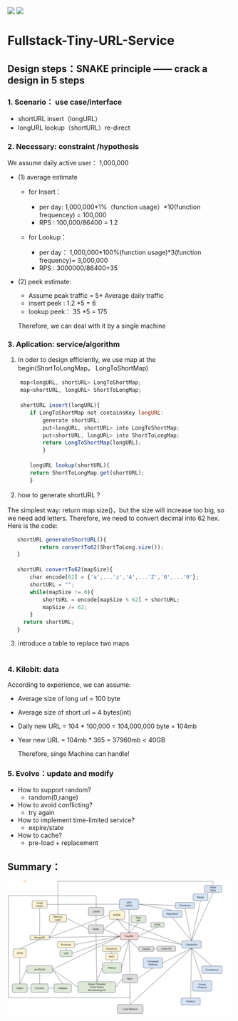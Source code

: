 <p align=""left>
<img src="https://img.shields.io/badge/License-MIT-orange.svg">
<img src="https://img.shields.io/badge/release--date-11%2F2017-green.svg">	
</p>

# Fullstack-Tiny-URL-Service
## Design steps：SNAKE principle —— crack a design in 5 steps
### 1. Scenario： use case/interface
* shortURL insert（longURL）   
* longURL lookup（shortURL）re-direct

### 2. Necessary: constraint /hypothesis 

 We assume daily active user： 1,000,000
  - (1) average estimate
    - for Insert： 
      - per day: 1,000,000*1%（function usage）*10(function frequencey) = 100,000 
      - RPS : 100,000/86400 = 1.2

    - for Lookup：
      - per day： 1,000,000*100%(function usage)*3(function frequency)= 3,000,000
      - RPS : 3000000/86400=35  

  - (2) peek estimate:

     - Assume peak traffic = 5* Average daily traffic
     - insert peek : 1.2 *5 = 6
     - lookup peek： 35 *5 = 175

     Therefore, we can deal with it by a single machine

### 3. Aplication: service/algorithm
1. In oder to design efficiently, we use map at the begin(ShortToLongMap， LongToShortMap)

```javascript
    map<longURL, shortURL> LongToShortMap;
    map<shortURL, longURL> ShortToLongMap;
    
    shortURL insert(longURL){
       if LongToShortMap not containsKey longURL:
           generate shortURL;
           put<longURL, shortURL> into LongToShortMap;
           put<shortURL, longURL> into ShortToLongMap;
           return LongToShortMap(longURL);
           }
       
       longURL lookup(shortURL){
       return ShortToLongMap.get(shortURL);
       }
```
2. how to generate shortURL？

The simplest way: return map.size()，but the size will increase too big, so we need add letters.
Therefore, we need to convert decimal into 62 hex. Here is the code:
 ```javascript   
    shortURL generateShortURL(){
           return convertTo62(ShortToLong.size());
    }
    
    shortURL convertTo62(mapSize){
        char encode[62] = {'a',...'z','A',...'Z','0',...'9'};
        shortURL = "";
        while(mapSize != 0){
            shortURL = encode[mapSize % 62] + shortURL;
            mapSize /= 62;
        }
      return shortURL;
    }
 ```
3. introduce a table to replace two maps                                                                                       

### 4. Kilobit: data 

According to experience, we can assume:

* Average size of long url = 100 byte

* Average size of short url = 4 bytes(int)

* Daily new URL = 104 * 100,000 = 104,000,000 byte = 104mb

* Year new URL = 104mb * 365 = 37960mb < 40GB

  Therefore, singe Machine can handle!

### 5. Evolve：update and modify

* How to support random? 
  - random(0,range)
* How to avoid conflicting?
  - try again
* How to implement time-limited service?
  - expire/state
* How to cache? 
  - pre-load  + replacement

## Summary：

  <img src="https://github.com/Attriumph/Fullstack-Tiny-URL-Service/blob/master/images/summary.png" alt="summary" width="800" style="display:inline" />

